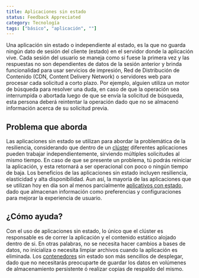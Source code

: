 ```yaml
---
title: Aplicaciones sin estado
status: Feedback Appreciated
category: Tecnología
tags: ["básico", "aplicación", ""]
---
```


Una aplicación sin estado o independiente al estado, es la que no guarda ningún dato de sesión del cliente (estado) en el servidor donde la aplicación vive.
Cada sesión del usuario se maneja como si fuese la primera vez y las respuestas no son dependientes de datos de la sesión anterior y
brinda funcionalidad para usar servicios de impresión, Red de Distribución de Contenido (CDN, Content Delivery Network) o servidores web
para procesar cada solicitud a corto plazo.
Por ejemplo, alguien utiliza un motor de búsqueda para resolver una duda,
en caso de que la operación sea interrumpida o abortada luego de que se envía la solicitud de búsqueda,
esta persona deberá reintentar la operación dado que no se almacenó información acerca de su solicitud previa.

## Problema que aborda

Las aplicaciones sin estado se utilizan para abordar la problemática de la resiliencia,
considerando que dentro de un [clúster](/es/cluster/) diferentes aplicaciones pueden trabajar independientemente,
sirviendo múltiples solicitudes al mismo tiempo.
En caso de que se presente un problema, tú podrás reiniciar la aplicación,
y esta retornará a ser operacional con poco o ningún tiempo de baja.
Los beneficios de las aplicaciones sin estado incluyen resiliencia, elasticidad y alta disponibilidad.
Aun así, la mayoría de las aplicaciones que se utilizan hoy en día son al menos parcialmente [aplicativos con estado](/es/stateful-apps/),
dado que almacenan información como preferencias y configuraciones para mejorar la experiencia de usuario.

## ¿Cómo ayuda?

Con el uso de aplicaciones sin estado, lo único que el clúster es responsable es de
correr la aplicación y el contenido estático alojado dentro de si.
En otras palabras, no se necesita hacer cambios a bases de datos, no inicializa o necesita limpiar archivos cuando la aplicación es eliminada.
Los [contenedores](/es/container/) sin estado son más sencillos de desplegar,
dado que no necesitarás preocuparte de guardar los datos en volúmenes de almacenamiento persistente ó
realizar copias de respaldo del mismo.
